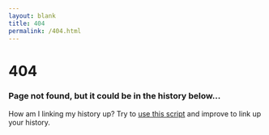 ```yaml
---
layout: blank
title: 404
permalink: /404.html
---
```

<h1>404</h1>
<h3>Page not found, but it could be in the history below...</h3>

<div id="wb404"></div>
<script src="https://archive.org/web/wb404.js"> </script>

<p>How am I linking my history up? Try to <a href="https://github.com/rejon/wb404js">use this script</a> and improve to link up your history.</p>
